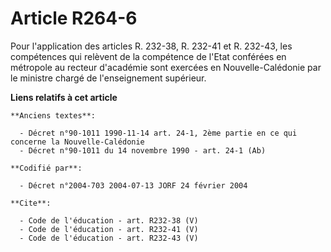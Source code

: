 # Article R264-6

Pour l'application des articles R. 232-38, R. 232-41 et R. 232-43, les compétences qui relèvent de la compétence de l'Etat
conférées en métropole au recteur d'académie sont exercées en Nouvelle-Calédonie par le ministre chargé de l'enseignement
supérieur.

**Liens relatifs à cet article**

	**Anciens textes**:

	  - Décret n°90-1011 1990-11-14 art. 24-1, 2ème partie en ce qui concerne la Nouvelle-Calédonie
	  - Décret n°90-1011 du 14 novembre 1990 - art. 24-1 (Ab)

	**Codifié par**:

	  - Décret n°2004-703 2004-07-13 JORF 24 février 2004

	**Cite**:

	  - Code de l'éducation - art. R232-38 (V)
	  - Code de l'éducation - art. R232-41 (V)
	  - Code de l'éducation - art. R232-43 (V)
